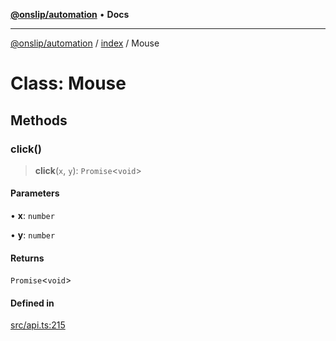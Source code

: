 [**@onslip/automation**](../../README.md) • **Docs**

***

[@onslip/automation](../../README.md) / [index](../README.md) / Mouse

# Class: Mouse

## Methods

### click()

> **click**(`x`, `y`): `Promise`\<`void`\>

#### Parameters

• **x**: `number`

• **y**: `number`

#### Returns

`Promise`\<`void`\>

#### Defined in

[src/api.ts:215](https://github.com/Onslip/automation/blob/2da2b00dbee8df6079d79d0e64badbbab41233bf/src/api.ts#L215)
